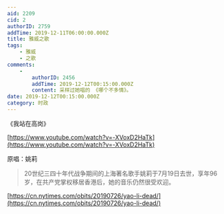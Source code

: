 ```yaml
---
aid: 2209
cid: 2
authorID: 2759
addTime: 2019-12-11T06:00:00.000Z
title: 雅威之歌
tags:
    - 雅威
    - 之歌
comments:
    -
        authorID: 2456
        addTime: 2019-12-12T00:15:00.000Z
        content: 采样过她唱的 《哪个不多情》。
date: 2019-12-12T00:15:00.000Z
category: 时政
---
```


《我站在高岗》

[https://www.youtube.com/watch?v=-XVoxD2HaTk](https://www.youtube.com/watch?v=-XVoxD2HaTk)

原唱：姚莉

> 20世纪三四十年代战争期间的上海著名歌手姚莉于7月19日去世，享年96岁，在共产党掌权移居香港后，她的音乐仍然很受欢迎。

[https://cn.nytimes.com/obits/20190726/yao-li-dead/](https://cn.nytimes.com/obits/20190726/yao-li-dead/)
